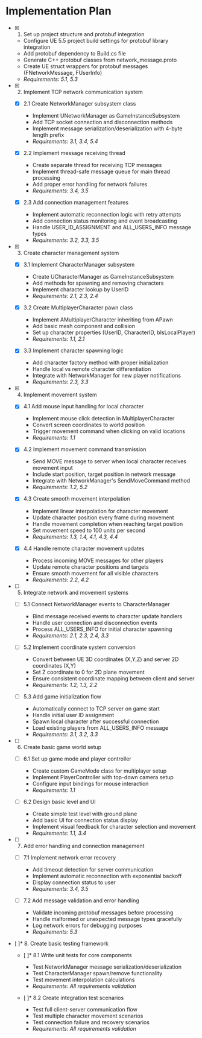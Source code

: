 # Implementation Plan

- [x] 1. Set up project structure and protobuf integration





  - Configure UE 5.5 project build settings for protobuf library integration
  - Add protobuf dependency to Build.cs file
  - Generate C++ protobuf classes from network_message.proto
  - Create UE struct wrappers for protobuf messages (FNetworkMessage, FUserInfo)
  - _Requirements: 5.1, 5.3_

- [x] 2. Implement TCP network communication system





  - [x] 2.1 Create NetworkManager subsystem class


    - Implement UNetworkManager as GameInstanceSubsystem
    - Add TCP socket connection and disconnection methods
    - Implement message serialization/deserialization with 4-byte length prefix
    - _Requirements: 3.1, 3.4, 5.4_

  - [x] 2.2 Implement message receiving thread


    - Create separate thread for receiving TCP messages
    - Implement thread-safe message queue for main thread processing
    - Add proper error handling for network failures
    - _Requirements: 3.4, 3.5_

  - [x] 2.3 Add connection management features


    - Implement automatic reconnection logic with retry attempts
    - Add connection status monitoring and event broadcasting
    - Handle USER_ID_ASSIGNMENT and ALL_USERS_INFO message types
    - _Requirements: 3.2, 3.3, 3.5_

- [x] 3. Create character management system





  - [x] 3.1 Implement CharacterManager subsystem


    - Create UCharacterManager as GameInstanceSubsystem
    - Add methods for spawning and removing characters
    - Implement character lookup by UserID
    - _Requirements: 2.1, 2.3, 2.4_

  - [x] 3.2 Create MultiplayerCharacter pawn class


    - Implement AMultiplayerCharacter inheriting from APawn
    - Add basic mesh component and collision
    - Set up character properties (UserID, CharacterID, bIsLocalPlayer)
    - _Requirements: 1.1, 2.1_

  - [x] 3.3 Implement character spawning logic


    - Add character factory method with proper initialization
    - Handle local vs remote character differentiation
    - Integrate with NetworkManager for new player notifications
    - _Requirements: 2.3, 3.3_

- [x] 4. Implement movement system





  - [x] 4.1 Add mouse input handling for local character


    - Implement mouse click detection in MultiplayerCharacter
    - Convert screen coordinates to world position
    - Trigger movement command when clicking on valid locations
    - _Requirements: 1.1_

  - [x] 4.2 Implement movement command transmission


    - Send MOVE message to server when local character receives movement input
    - Include start position, target position in network message
    - Integrate with NetworkManager's SendMoveCommand method
    - _Requirements: 1.2, 5.2_

  - [x] 4.3 Create smooth movement interpolation


    - Implement linear interpolation for character movement
    - Update character position every frame during movement
    - Handle movement completion when reaching target position
    - Set movement speed to 100 units per second
    - _Requirements: 1.3, 1.4, 4.1, 4.3, 4.4_

  - [x] 4.4 Handle remote character movement updates


    - Process incoming MOVE messages for other players
    - Update remote character positions and targets
    - Ensure smooth movement for all visible characters
    - _Requirements: 2.2, 4.2_

- [ ] 5. Integrate network and movement systems
  - [ ] 5.1 Connect NetworkManager events to CharacterManager
    - Bind message received events to character update handlers
    - Handle user connection and disconnection events
    - Process ALL_USERS_INFO for initial character spawning
    - _Requirements: 2.1, 2.3, 2.4, 3.3_

  - [ ] 5.2 Implement coordinate system conversion
    - Convert between UE 3D coordinates (X,Y,Z) and server 2D coordinates (X,Y)
    - Set Z coordinate to 0 for 2D plane movement
    - Ensure consistent coordinate mapping between client and server
    - _Requirements: 1.2, 1.3, 2.2_

  - [ ] 5.3 Add game initialization flow
    - Automatically connect to TCP server on game start
    - Handle initial user ID assignment
    - Spawn local character after successful connection
    - Load existing players from ALL_USERS_INFO message
    - _Requirements: 3.1, 3.2, 3.3_

- [ ] 6. Create basic game world setup
  - [ ] 6.1 Set up game mode and player controller
    - Create custom GameMode class for multiplayer setup
    - Implement PlayerController with top-down camera setup
    - Configure input bindings for mouse interaction
    - _Requirements: 1.1_

  - [ ] 6.2 Design basic level and UI
    - Create simple test level with ground plane
    - Add basic UI for connection status display
    - Implement visual feedback for character selection and movement
    - _Requirements: 1.1, 3.4_

- [ ] 7. Add error handling and connection management
  - [ ] 7.1 Implement network error recovery
    - Add timeout detection for server communication
    - Implement automatic reconnection with exponential backoff
    - Display connection status to user
    - _Requirements: 3.4, 3.5_

  - [ ] 7.2 Add message validation and error handling
    - Validate incoming protobuf messages before processing
    - Handle malformed or unexpected message types gracefully
    - Log network errors for debugging purposes
    - _Requirements: 5.3_

- [ ]* 8. Create basic testing framework
  - [ ]* 8.1 Write unit tests for core components
    - Test NetworkManager message serialization/deserialization
    - Test CharacterManager spawn/remove functionality
    - Test movement interpolation calculations
    - _Requirements: All requirements validation_

  - [ ]* 8.2 Create integration test scenarios
    - Test full client-server communication flow
    - Test multiple character movement scenarios
    - Test connection failure and recovery scenarios
    - _Requirements: All requirements validation_